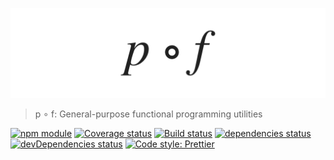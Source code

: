 ![pof](pof.svg)

> p ∘ f: General-purpose functional programming utilities

[![npm module](https://img.shields.io/npm/v/pof.svg?style=flat-square)](https://www.npmjs.org/package/pof)
[![Coverage status](https://img.shields.io/codecov/c/github/christianhg/pof.svg?style=flat-square)](https://codecov.io/gh/christianhg/pof)
[![Build status](https://img.shields.io/travis/christianhg/pof.svg?style=flat-square)](https://travis-ci.org/christianhg/pof)
[![dependencies status](https://img.shields.io/david/christianhg/pof.svg?style=flat-square)](https://david-dm.org/christianhg/pof)
[![devDependencies status](https://img.shields.io/david/dev/christianhg/pof.svg?style=flat-square)](https://david-dm.org/christianhg/pof?type=dev)
[![Code style: Prettier](https://img.shields.io/badge/code_style-prettier-ff69b4.svg?style=flat-square)](https://github.com/prettier/prettier)
